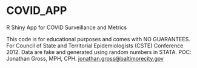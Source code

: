 # COVID_APP
R Shiny App for COVID Surveillance and Metrics

This code is for educational purposes and comes with NO GUARANTEES. For Council of State and Territorial Epidemiologists (CSTE) Conference 2012. Data are fake and generated using random numbers in STATA. POC: Jonathan Gross, MPH, CPH. jonathan.gross@baltimorecity.gov
